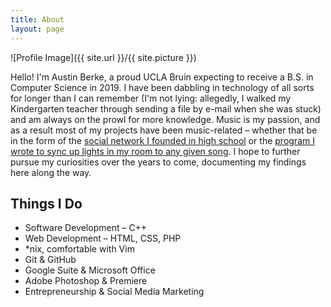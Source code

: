 ```yaml
---
title: About
layout: page
---
```

![Profile Image]({{ site.url }}/{{ site.picture }})
<p>Hello! I'm Austin Berke, a proud UCLA Bruin expecting to receive a B.S. in Computer Science in 2019. I have been dabbling in technology of all sorts for longer than I can remember (I'm not lying: allegedly, I walked my Kindergarten teacher through sending a file by e-mail when she was stuck) and am always on the prowl for more knowledge. Music is my passion, and as a result most of my projects have been music-related – whether that be in the form of the <a href="#">social network I founded in high school</a> or the <a href="#">program I wrote to sync up lights in my room to any given song</a>. I hope to further pursue my curiosities over the years to come, documenting my findings here along the way.</p>

<h2>Things I Do</h2>

<ul class="skill-list">
	<li>Software Development – C++</li>
	<li>Web Development – HTML, CSS, PHP</li>
	<li>*nix, comfortable with Vim</li>
	<li>Git & GitHub</li>
    <li>Google Suite & Microsoft Office</li>
	<li>Adobe Photoshop & Premiere</li>
	<li>Entrepreneurship & Social Media Marketing</li>

</ul>
